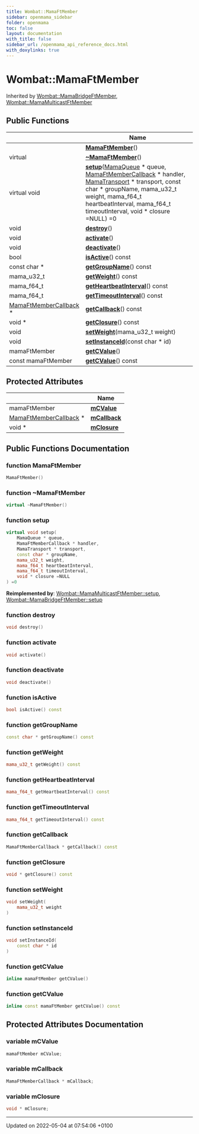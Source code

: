 ```yaml
---
title: Wombat::MamaFtMember
sidebar: openmama_sidebar
folder: openmama
toc: false
layout: documentation
with_title: false
sidebar_url: /openmama_api_reference_docs.html
with_doxylinks: true
---
```


# Wombat::MamaFtMember





Inherited by [Wombat::MamaBridgeFtMember](classWombat_1_1MamaBridgeFtMember.html), [Wombat::MamaMulticastFtMember](classWombat_1_1MamaMulticastFtMember.html)

## Public Functions

|                | Name           |
| -------------- | -------------- |
| | **[MamaFtMember](classWombat_1_1MamaFtMember.html#function-mamaftmember)**() |
| virtual | **[~MamaFtMember](classWombat_1_1MamaFtMember.html#function-~mamaftmember)**() |
| virtual void | **[setup](classWombat_1_1MamaFtMember.html#function-setup)**([MamaQueue](classWombat_1_1MamaQueue.html) * queue, [MamaFtMemberCallback](classWombat_1_1MamaFtMemberCallback.html) * handler, [MamaTransport](classWombat_1_1MamaTransport.html) * transport, const char * groupName, mama_u32_t weight, mama_f64_t heartbeatInterval, mama_f64_t timeoutInterval, void * closure =NULL) =0 |
| void | **[destroy](classWombat_1_1MamaFtMember.html#function-destroy)**() |
| void | **[activate](classWombat_1_1MamaFtMember.html#function-activate)**() |
| void | **[deactivate](classWombat_1_1MamaFtMember.html#function-deactivate)**() |
| bool | **[isActive](classWombat_1_1MamaFtMember.html#function-isactive)**() const |
| const char * | **[getGroupName](classWombat_1_1MamaFtMember.html#function-getgroupname)**() const |
| mama_u32_t | **[getWeight](classWombat_1_1MamaFtMember.html#function-getweight)**() const |
| mama_f64_t | **[getHeartbeatInterval](classWombat_1_1MamaFtMember.html#function-getheartbeatinterval)**() const |
| mama_f64_t | **[getTimeoutInterval](classWombat_1_1MamaFtMember.html#function-gettimeoutinterval)**() const |
| [MamaFtMemberCallback](classWombat_1_1MamaFtMemberCallback.html) * | **[getCallback](classWombat_1_1MamaFtMember.html#function-getcallback)**() const |
| void * | **[getClosure](classWombat_1_1MamaFtMember.html#function-getclosure)**() const |
| void | **[setWeight](classWombat_1_1MamaFtMember.html#function-setweight)**(mama_u32_t weight) |
| void | **[setInstanceId](classWombat_1_1MamaFtMember.html#function-setinstanceid)**(const char * id) |
| mamaFtMember | **[getCValue](classWombat_1_1MamaFtMember.html#function-getcvalue)**() |
| const mamaFtMember | **[getCValue](classWombat_1_1MamaFtMember.html#function-getcvalue)**() const |

## Protected Attributes

|                | Name           |
| -------------- | -------------- |
| mamaFtMember | **[mCValue](classWombat_1_1MamaFtMember.html#variable-mcvalue)**  |
| [MamaFtMemberCallback](classWombat_1_1MamaFtMemberCallback.html) * | **[mCallback](classWombat_1_1MamaFtMember.html#variable-mcallback)**  |
| void * | **[mClosure](classWombat_1_1MamaFtMember.html#variable-mclosure)**  |

## Public Functions Documentation

### function MamaFtMember

```cpp
MamaFtMember()
```


### function ~MamaFtMember

```cpp
virtual ~MamaFtMember()
```


### function setup

```cpp
virtual void setup(
    MamaQueue * queue,
    MamaFtMemberCallback * handler,
    MamaTransport * transport,
    const char * groupName,
    mama_u32_t weight,
    mama_f64_t heartbeatInterval,
    mama_f64_t timeoutInterval,
    void * closure =NULL
) =0
```


**Reimplemented by**: [Wombat::MamaMulticastFtMember::setup](classWombat_1_1MamaMulticastFtMember.html#function-setup), [Wombat::MamaBridgeFtMember::setup](classWombat_1_1MamaBridgeFtMember.html#function-setup)


### function destroy

```cpp
void destroy()
```


### function activate

```cpp
void activate()
```


### function deactivate

```cpp
void deactivate()
```


### function isActive

```cpp
bool isActive() const
```


### function getGroupName

```cpp
const char * getGroupName() const
```


### function getWeight

```cpp
mama_u32_t getWeight() const
```


### function getHeartbeatInterval

```cpp
mama_f64_t getHeartbeatInterval() const
```


### function getTimeoutInterval

```cpp
mama_f64_t getTimeoutInterval() const
```


### function getCallback

```cpp
MamaFtMemberCallback * getCallback() const
```


### function getClosure

```cpp
void * getClosure() const
```


### function setWeight

```cpp
void setWeight(
    mama_u32_t weight
)
```


### function setInstanceId

```cpp
void setInstanceId(
    const char * id
)
```


### function getCValue

```cpp
inline mamaFtMember getCValue()
```


### function getCValue

```cpp
inline const mamaFtMember getCValue() const
```


## Protected Attributes Documentation

### variable mCValue

```cpp
mamaFtMember mCValue;
```


### variable mCallback

```cpp
MamaFtMemberCallback * mCallback;
```


### variable mClosure

```cpp
void * mClosure;
```


-------------------------------

Updated on 2022-05-04 at 07:54:06 +0100
